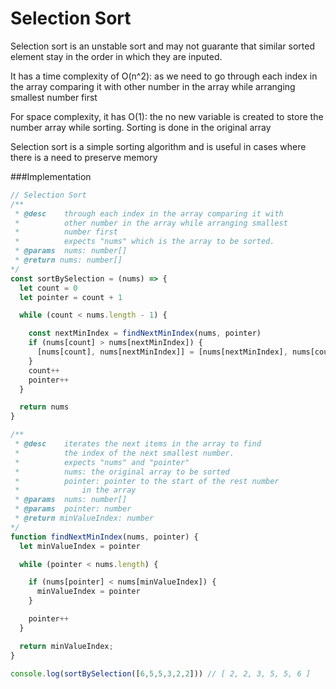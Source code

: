# Selection Sort
Selection sort is an unstable sort and may not guarante that similar sorted element stay in the order in which they are inputed.

It has a time complexity of O(n^2): as we need to go through each index in the array comparing it with other number in the array while arranging smallest number first

For space complexity, it has O(1): the no new variable is created to store the number array while sorting. Sorting is done in the original array

Selection sort is a simple sorting algorithm and is useful in cases where there is a need to preserve memory



###Implementation
```js
// Selection Sort
/**
 * @desc    through each index in the array comparing it with 
 *          other number in the array while arranging smallest 
 *          number first
 *          expects "nums" which is the array to be sorted.
 * @params  nums: number[]
 * @return nums: number[]
*/
const sortBySelection = (nums) => {
  let count = 0
  let pointer = count + 1

  while (count < nums.length - 1) {

    const nextMinIndex = findNextMinIndex(nums, pointer)
    if (nums[count] > nums[nextMinIndex]) {
      [nums[count], nums[nextMinIndex]] = [nums[nextMinIndex], nums[count]]
    }
    count++
    pointer++
  }

  return nums
}

/**
 * @desc    iterates the next items in the array to find 
 *          the index of the next smallest number.
 *          expects "nums" and "pointer"
 *          nums: the original array to be sorted
 *          pointer: pointer to the start of the rest number
 *              in the array
 * @params  nums: number[]
 * @params  pointer: number
 * @return minValueIndex: number
*/
function findNextMinIndex(nums, pointer) {
  let minValueIndex = pointer

  while (pointer < nums.length) {

    if (nums[pointer] < nums[minValueIndex]) {
      minValueIndex = pointer
    }

    pointer++
  }

  return minValueIndex;
}

console.log(sortBySelection([6,5,5,3,2,2])) // [ 2, 2, 3, 5, 5, 6 ]
```
